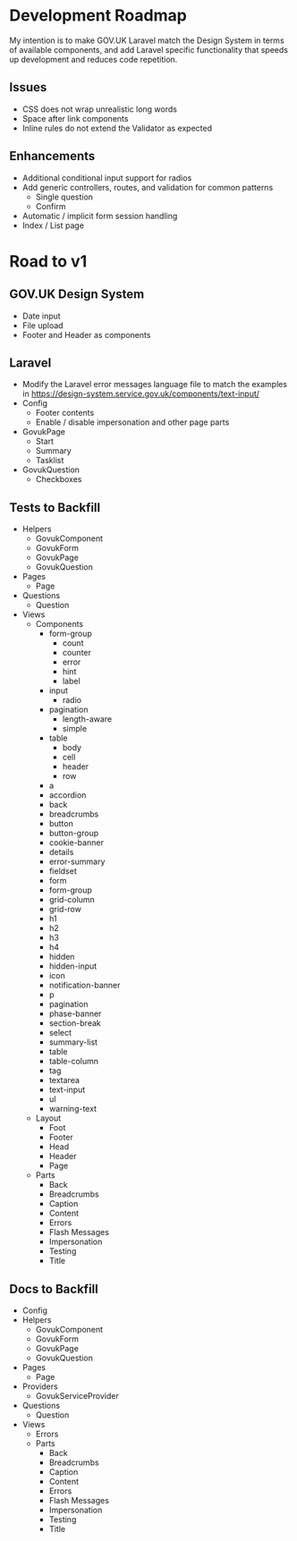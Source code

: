 # Development Roadmap

My intention is to make GOV.UK Laravel match the Design System in terms of available components, and add Laravel specific functionality that speeds up development and reduces code repetition.

## Issues

* CSS does not wrap unrealistic long words
* Space after link components
* Inline rules do not extend the Validator as expected

## Enhancements

* Additional conditional input support for radios
* Add generic controllers, routes, and validation for common patterns
    * Single question
    * Confirm
* Automatic / implicit form session handling
* Index / List page

# Road to v1

## GOV.UK Design System

* Date input
* File upload
* Footer and Header as components

## Laravel

* Modify the Laravel error messages language file to match the examples in https://design-system.service.gov.uk/components/text-input/
* Config
    * Footer contents
    * Enable / disable impersonation and other page parts
* GovukPage
    * Start
    * Summary
    * Tasklist
* GovukQuestion
    * Checkboxes 

## Tests to Backfill

* Helpers
    * GovukComponent
    * GovukForm
    * GovukPage
    * GovukQuestion
* Pages
    * Page
* Questions
    * Question
* Views
    * Components
        * form-group
            * count
            * counter
            * error
            * hint
            * label
        * input
            * radio
        * pagination
            * length-aware
            * simple
        * table
            * body
            * cell
            * header
            * row
        * a
        * accordion
        * back
        * breadcrumbs
        * button
        * button-group
        * cookie-banner
        * details
        * error-summary
        * fieldset
        * form
        * form-group
        * grid-column
        * grid-row
        * h1
        * h2
        * h3
        * h4
        * hidden
        * hidden-input
        * icon
        * notification-banner
        * p
        * pagination
        * phase-banner
        * section-break
        * select
        * summary-list
        * table
        * table-column
        * tag
        * textarea
        * text-input
        * ul
        * warning-text
    * Layout
        * Foot
        * Footer
        * Head
        * Header
        * Page
    * Parts
        * Back
        * Breadcrumbs
        * Caption
        * Content
        * Errors
        * Flash Messages
        * Impersonation
        * Testing
        * Title

## Docs to Backfill

* Config
* Helpers
    * GovukComponent
    * GovukForm
    * GovukPage
    * GovukQuestion
* Pages
    * Page
* Providers
    * GovukServiceProvider
* Questions
    * Question
* Views
    * Errors
    * Parts
        * Back
        * Breadcrumbs
        * Caption
        * Content
        * Errors
        * Flash Messages
        * Impersonation
        * Testing
        * Title
    
